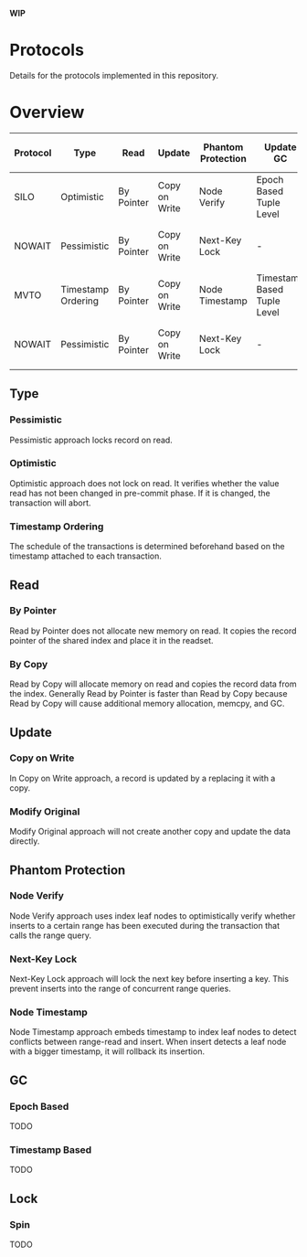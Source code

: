 **WIP**

# Protocols
Details for the protocols implemented in this repository.

# Overview

| Protocol | Type               | Read       | Update        | Phantom Protection | Update GC                   | Delete GC                   | Lock    | Version Storage | Version Head Indirection |
| -------- | ------------------ | ---------- | ------------- | ------------------ | --------------------------- | --------------------------- | ------- | --------------- | ------------------------ |
| SILO     | Optimistic         | By Pointer | Copy on Write | Node Verify        | Epoch Based Tuple Level     | Epoch Based Tuple Level     | Spin    | -               | -                        |
| NOWAIT   | Pessimistic        | By Pointer | Copy on Write | Next-Key Lock      | -                           | Epoch Based Tuple Level     | Spin    | -               | -                        |
| MVTO     | Timestamp Ordering | By Pointer | Copy on Write | Node Timestamp     | Timestamp Based Tuple Level | Timestamp Based Tuple Level | Spin    | N2O             | No                       |
| NOWAIT   | Pessimistic        | By Pointer | Copy on Write | Next-Key Lock      | -                           | Epoch Based Tuple Level     | WaitDie | -               | -                        |
## Type
### Pessimistic
Pessimistic approach locks record on read.
### Optimistic 
Optimistic approach does not lock on read. It verifies whether the value read has not been changed in pre-commit phase. If it is changed, the transaction will abort.

### Timestamp Ordering
The schedule of the transactions is determined beforehand based on the timestamp attached to each transaction.

## Read
### By Pointer 
Read by Pointer does not allocate new memory on read. It copies the record pointer of the shared index and place it in the readset. 
### By Copy
Read by Copy will allocate memory on read and copies the record data from the index. Generally Read by Pointer is faster than Read by Copy because Read by Copy will cause additional memory allocation, memcpy, and GC.
## Update
### Copy on Write
In Copy on Write approach, a record is updated by a replacing it with a copy.

### Modify Original
Modify Original approach will not create another copy and update the data directly.
## Phantom Protection
### Node Verify
Node Verify approach uses index leaf nodes to optimistically verify whether inserts to a certain range has been executed during the transaction that calls the range query.
### Next-Key Lock
Next-Key Lock approach will lock the next key before inserting a key. This prevent inserts into the range of concurrent range queries. 

### Node Timestamp
Node Timestamp approach embeds timestamp to index leaf nodes to detect conflicts between range-read and insert. When insert detects a leaf node with a bigger timestamp, it will rollback its insertion.
## GC
### Epoch Based
TODO

### Timestamp Based
TODO
## Lock
### Spin
TODO